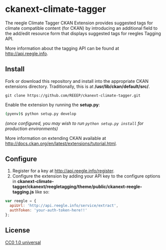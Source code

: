 ckanext-climate-tagger
======================

The reegle Climate Tagger CKAN Extension provides suggested tags for climate compatible content (for CKAN) by introducing an additional field to the add/edit resource form that displays suggested tags for reegles Tagging API.

More information about the tagging API can be found at http://api.reegle.info.


Install
-------

Fork or download this repository and install into the appropriate CKAN extensions directory. Traditionally, this is at **/usr/lib/ckan/default/src/**.
```
git clone https://github.com/REEEP/ckanext-climate-tagger.git
```

Enable the extension by running the **setup.py**:
```bash
(pyenv)$ python setup.py develop
```
  *(once configured, you may wish to run `python setup.py install` for production environments)*

More information on extending CKAN available at http://docs.ckan.org/en/latest/extensions/tutorial.html. 

Configure
---------

1. Register for a key at http://api.reegle.info/register.
2. Configure the extension by adding your API key to the configure options in **ckanext-climate-tagger/ckanext/reegletagging/theme/public/ckanext-reegle-tagging.js** like so:

```js
var reegle = {
  apiUrl: 'http://api.reegle.info/service/extract',
  authToken: 'your-auth-token-here!!'
};
```

License
-------

[CC0 1.0 universal](http://creativecommons.org/publicdomain/zero/1.0/)

